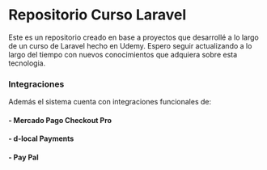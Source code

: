 # Repositorio Curso Laravel
Este es un repositorio creado en base a proyectos que desarrollé a lo largo de un curso de Laravel hecho en Udemy. Espero seguir actualizando a lo largo del tiempo con nuevos conocimientos que adquiera sobre esta tecnologia.

### Integraciones
Además el sistema cuenta con integraciones funcionales de:
#### - Mercado Pago Checkout Pro
#### - d-local Payments
#### - Pay Pal